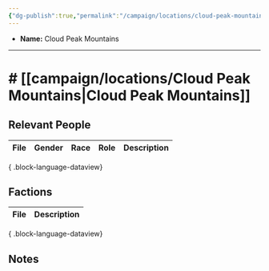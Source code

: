 ```yaml
---
{"dg-publish":true,"permalink":"/campaign/locations/cloud-peak-mountains/","noteIcon":"","created":"2025-10-26T20:22:24.155-07:00","updated":"2025-10-27T16:35:00.299-07:00"}
---
```



<p><span><ul>
<li dir="auto"><strong>Name:</strong> Cloud Peak Mountains</li>
</ul></span></p>

---

# # [[campaign/locations/Cloud Peak Mountains\|Cloud Peak Mountains]]


## Relevant People
| File | Gender | Race | Role | Description |
| ---- | ------ | ---- | ---- | ----------- |

{ .block-language-dataview}

## Factions
| File | Description |
| ---- | ----------- |

{ .block-language-dataview}

## Notes
